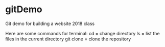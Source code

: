# gitDemo
Git demo for building a website 2018 class

Here are some commands for terminal:
cd = change directory
ls = list the files in the current directory
git clone = clone the repository
